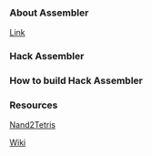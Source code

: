 ### About Assembler

[Link](https://github.com/amarjeet-saini/Hack-Assembler)
### Hack Assembler


### How to build Hack Assembler


### Resources
[Nand2Tetris](https://www.nand2tetris.org/project06)

[Wiki](https://en.wikipedia.org/wiki/Assembly_language#Assembler)
